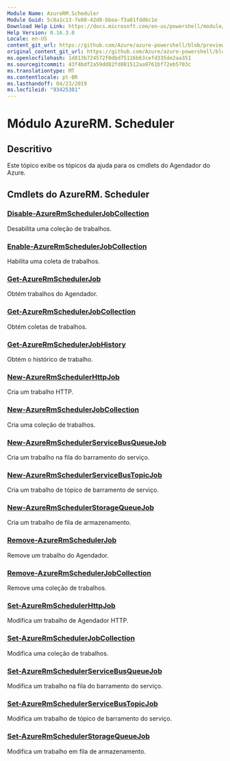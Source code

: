 ```yaml
---
Module Name: AzureRM.Scheduler
Module Guid: 5c8a1c13-7e88-42d8-bbea-f3a81fdd6c1e
Download Help Link: https://docs.microsoft.com/en-us/powershell/module/azurerm.scheduler
Help Version: 0.16.3.0
Locale: en-US
content_git_url: https://github.com/Azure/azure-powershell/blob/preview/src/ResourceManager/Scheduler/Commands.Scheduler/help/AzureRM.Scheduler.md
original_content_git_url: https://github.com/Azure/azure-powershell/blob/preview/src/ResourceManager/Scheduler/Commands.Scheduler/help/AzureRM.Scheduler.md
ms.openlocfilehash: 1d813b724572f0dbd75116b63cefd335de2aa351
ms.sourcegitcommit: 43f4bdf2a59dd82fd881512aa9761bf72eb5703c
ms.translationtype: MT
ms.contentlocale: pt-BR
ms.lasthandoff: 04/23/2019
ms.locfileid: "93425381"
---
```

# Módulo AzureRM. Scheduler
## Descritivo
Este tópico exibe os tópicos da ajuda para os cmdlets do Agendador do Azure.

## Cmdlets do AzureRM. Scheduler
### [Disable-AzureRmSchedulerJobCollection](Disable-AzureRmSchedulerJobCollection.md)
Desabilita uma coleção de trabalhos.

### [Enable-AzureRmSchedulerJobCollection](Enable-AzureRmSchedulerJobCollection.md)
Habilita uma coleta de trabalhos.

### [Get-AzureRmSchedulerJob](Get-AzureRmSchedulerJob.md)
Obtém trabalhos do Agendador.

### [Get-AzureRmSchedulerJobCollection](Get-AzureRmSchedulerJobCollection.md)
Obtém coletas de trabalhos.

### [Get-AzureRmSchedulerJobHistory](Get-AzureRmSchedulerJobHistory.md)
Obtém o histórico de trabalho.

### [New-AzureRmSchedulerHttpJob](New-AzureRmSchedulerHttpJob.md)
Cria um trabalho HTTP.

### [New-AzureRmSchedulerJobCollection](New-AzureRmSchedulerJobCollection.md)
Cria uma coleção de trabalhos.

### [New-AzureRmSchedulerServiceBusQueueJob](New-AzureRmSchedulerServiceBusQueueJob.md)
Cria um trabalho na fila do barramento do serviço.

### [New-AzureRmSchedulerServiceBusTopicJob](New-AzureRmSchedulerServiceBusTopicJob.md)
Cria um trabalho de tópico de barramento de serviço.

### [New-AzureRmSchedulerStorageQueueJob](New-AzureRmSchedulerStorageQueueJob.md)
Cria um trabalho de fila de armazenamento.

### [Remove-AzureRmSchedulerJob](Remove-AzureRmSchedulerJob.md)
Remove um trabalho do Agendador.

### [Remove-AzureRmSchedulerJobCollection](Remove-AzureRmSchedulerJobCollection.md)
Remove uma coleção de trabalhos.

### [Set-AzureRmSchedulerHttpJob](Set-AzureRmSchedulerHttpJob.md)
Modifica um trabalho de Agendador HTTP.

### [Set-AzureRmSchedulerJobCollection](Set-AzureRmSchedulerJobCollection.md)
Modifica uma coleção de trabalhos.

### [Set-AzureRmSchedulerServiceBusQueueJob](Set-AzureRmSchedulerServiceBusQueueJob.md)
Modifica um trabalho na fila do barramento do serviço.

### [Set-AzureRmSchedulerServiceBusTopicJob](Set-AzureRmSchedulerServiceBusTopicJob.md)
Modifica um trabalho de tópico de barramento do serviço.

### [Set-AzureRmSchedulerStorageQueueJob](Set-AzureRmSchedulerStorageQueueJob.md)
Modifica um trabalho em fila de armazenamento.

